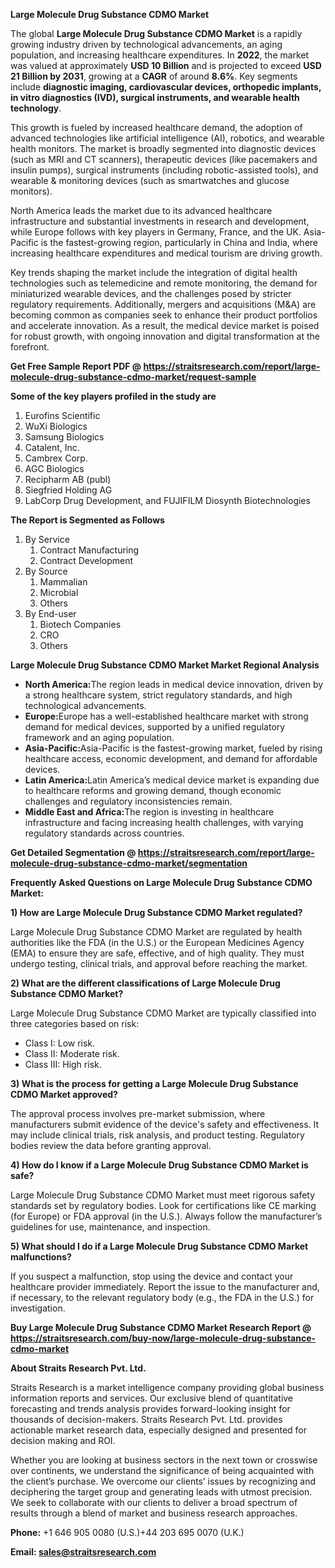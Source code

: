<p><strong>Large Molecule Drug Substance CDMO Market</strong></p>
<p>The global <strong>Large Molecule Drug Substance CDMO Market</strong> is a rapidly growing industry driven by technological advancements, an aging population, and increasing healthcare expenditures. In <strong>2022</strong>, the market was valued at approximately <strong>USD 10 Billion</strong> and is projected to exceed <strong>USD 21 Billion</strong><strong> by 2031</strong>, growing at a <strong>CAGR</strong> of around <strong>8.6</strong><strong>%</strong>. Key segments include <strong>diagnostic imaging, cardiovascular devices, orthopedic implants, in vitro diagnostics (IVD), surgical instruments, and wearable health technology</strong>.</p>
<p>This growth is fueled by increased healthcare demand, the adoption of advanced technologies like artificial intelligence (AI), robotics, and wearable health monitors. The market is broadly segmented into diagnostic devices (such as MRI and CT scanners), therapeutic devices (like pacemakers and insulin pumps), surgical instruments (including robotic-assisted tools), and wearable &amp; monitoring devices (such as smartwatches and glucose monitors).</p>
<p>North America leads the market due to its advanced healthcare infrastructure and substantial investments in research and development, while Europe follows with key players in Germany, France, and the UK. Asia-Pacific is the fastest-growing region, particularly in China and India, where increasing healthcare expenditures and medical tourism are driving growth.</p>
<p>Key trends shaping the market include the integration of digital health technologies such as telemedicine and remote monitoring, the demand for miniaturized wearable devices, and the challenges posed by stricter regulatory requirements. Additionally, mergers and acquisitions (M&amp;A) are becoming common as companies seek to enhance their product portfolios and accelerate innovation. As a result, the medical device market is poised for robust growth, with ongoing innovation and digital transformation at the forefront.</p>
<p><strong>Get Free Sample Report PDF @ <a href=https://straitsresearch.com/report/large-molecule-drug-substance-cdmo-market/request-sample>https://straitsresearch.com/report/large-molecule-drug-substance-cdmo-market/request-sample</a></strong></p>
<div>
<div><strong>Some of the key players profiled in the study are</strong></div>
</div>
<p><ol>
<li>Eurofins Scientific</li>
<li>WuXi Biologics</li>
<li>Samsung Biologics</li>
<li>Catalent, Inc.</li>
<li>Cambrex Corp.</li>
<li>AGC Biologics</li>
<li>Recipharm AB (publ)</li>
<li>Siegfried Holding AG</li>
<li>LabCorp Drug Development, and FUJIFILM Diosynth Biotechnologies</li>
</ol></p>
<p><strong>The Report is Segmented as Follows</strong></p>
<p><ol>
<li>By Service
<ol>
<li>Contract Manufacturing</li>
<li>Contract Development</li>
</ol>
</li>
<li>By Source
<ol>
<li>Mammalian</li>
<li>Microbial</li>
<li>Others</li>
</ol>
</li>
<li>By End-user
<ol>
<li>Biotech Companies</li>
<li>CRO</li>
<li>Others</li>
</ol>
</li>
</ol></p>
<p><strong>Large Molecule Drug Substance CDMO Market Market Regional Analysis</strong></p>
<ul>
<li><strong>North America:</strong>The region leads in medical device innovation, driven by a strong healthcare system, strict regulatory standards, and high technological advancements.</li>
<li><strong>Europe:</strong>Europe has a well-established healthcare market with strong demand for medical devices, supported by a unified regulatory framework and an aging population.</li>
<li><strong>Asia-Pacific:</strong>Asia-Pacific is the fastest-growing market, fueled by rising healthcare access, economic development, and demand for affordable devices.</li>
<li><strong>Latin America:</strong>Latin America&rsquo;s medical device market is expanding due to healthcare reforms and growing demand, though economic challenges and regulatory inconsistencies remain.</li>
<li><strong>Middle East and Africa:</strong>The region is investing in healthcare infrastructure and facing increasing health challenges, with varying regulatory standards across countries.</li>
</ul>
<p><strong>Get Detailed Segmentation @ <a href=https://straitsresearch.com/report/large-molecule-drug-substance-cdmo-market/segmentation>https://straitsresearch.com/report/large-molecule-drug-substance-cdmo-market/segmentation</a></strong></p>
<p><strong>Frequently Asked Questions on Large Molecule Drug Substance CDMO Market:</strong></p>
<p><strong>1) How are Large Molecule Drug Substance CDMO Market regulated?</strong></p>
<p>Large Molecule Drug Substance CDMO Market are regulated by health authorities like the FDA (in the U.S.) or the European Medicines Agency (EMA) to ensure they are safe, effective, and of high quality. They must undergo testing, clinical trials, and approval before reaching the market.</p>
<p><strong>2) What are the different classifications of Large Molecule Drug Substance CDMO Market?</strong></p>
<p>Large Molecule Drug Substance CDMO Market are typically classified into three categories based on risk:</p>
<ul>
<li>Class I: Low risk.</li>
<li>Class II: Moderate risk.</li>
<li>Class III: High risk.</li>
</ul>
<p><strong>3) What is the process for getting a Large Molecule Drug Substance CDMO Market approved?</strong></p>
<p>The approval process involves pre-market submission, where manufacturers submit evidence of the device's safety and effectiveness. It may include clinical trials, risk analysis, and product testing. Regulatory bodies review the data before granting approval.</p>
<p><strong>4) How do I know if a Large Molecule Drug Substance CDMO Market is safe?</strong></p>
<p>Large Molecule Drug Substance CDMO Market must meet rigorous safety standards set by regulatory bodies. Look for certifications like CE marking (for Europe) or FDA approval (in the U.S.). Always follow the manufacturer&rsquo;s guidelines for use, maintenance, and inspection.</p>
<p><strong>5) What should I do if a Large Molecule Drug Substance CDMO Market malfunctions?</strong></p>
<p>If you suspect a malfunction, stop using the device and contact your healthcare provider immediately. Report the issue to the manufacturer and, if necessary, to the relevant regulatory body (e.g., the FDA in the U.S.) for investigation.</p>
<p><strong>Buy Large Molecule Drug Substance CDMO Market Research Report @ <a href=https://straitsresearch.com/buy-now/large-molecule-drug-substance-cdmo-market>https://straitsresearch.com/buy-now/large-molecule-drug-substance-cdmo-market</a></strong></p>
<p><strong>About Straits Research Pvt. Ltd.</strong></p>
<p>Straits Research is a market intelligence company providing global business information reports and services. Our exclusive blend of quantitative forecasting and trends analysis provides forward-looking insight for thousands of decision-makers. Straits Research Pvt. Ltd. provides actionable market research data, especially designed and presented for decision making and ROI.</p>
<p>Whether you are looking at business sectors in the next town or crosswise over continents, we understand the significance of being acquainted with the client&rsquo;s purchase. We overcome our clients&rsquo; issues by recognizing and deciphering the target group and generating leads with utmost precision. We seek to collaborate with our clients to deliver a broad spectrum of results through a blend of market and business research approaches.</p>
<p><strong><strong>Phone:</strong></strong> +1 646 905 0080 (U.S.)+44 203 695 0070 (U.K.)</p>
<p><strong><strong>Email: </strong></strong><a href=mailto:sales@straitsresearch.com><strong><u><strong>sales@straitsresearch.com</strong></u></strong></a></p>
